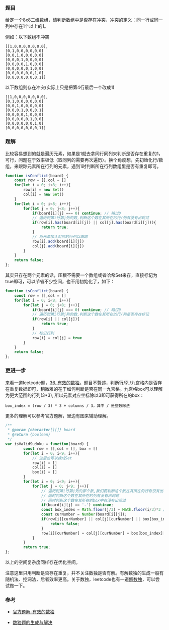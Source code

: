 ### 题目

给定一个8x8二维数组，请判断数组中是否存在冲突，冲突的定义：同一行或同一列中存在1个以上的1。

例如：以下数组不冲突
```
[[1,0,0,0,0,0,0,0],
[0,1,0,0,0,0,0,0]
[0,0,1,0,0,0,0,0]
[0,0,0,1,0,0,0,0]
[0,0,0,0,1,0,0,0]
[0,0,0,0,0,1,0,0]
[0,0,0,0,0,0,1,0]
[0,0,0,0,0,0,0,1]]
```
以下数组则存在冲突(实际上只是把第4行最后一个改成1)
```
[[1,0,0,0,0,0,0,0],
[0,1,0,0,0,0,0,0]
[0,0,1,0,0,0,0,0]
[0,0,0,1,0,0,0,1]
[0,0,0,0,1,0,0,0]
[0,0,0,0,0,1,0,0]
[0,0,0,0,0,0,1,0]
[0,0,0,0,0,0,0,1]]
```
### 题解

比较容易想到的就是遍历元素，如果是1就去拿同行同列来判断是否存在重复的1，可行，问题在于效率极低（取同列的需要再次遍历）。换个角度想，先初始化行/数组，来跟踪元素所在行列的元素，遇到1时判断所在行列数组里是否有重复即可。
```js
function isConflict(board) {
    const row = [],col = []
    for(let i = 0; i<8; i++){
        row[i] = new Set()
        col[i] = new Set()
    }
    for(let i = 0; i<8; i++){
        for(let j = 0; j<8; j++){
            if(board[i][j] === 0) continue; // 略过0
            // 遍历到第i行第j列的数,判断这个数在其所在的行/列有没有出现过
            if(row[i].has(board[i][j]) || col[j].has(board[i][j])){
                return true;
            }
            // 将元素加入对应的行列以跟踪
            row[i].add(board[i][j])
            col[j].add(board[i][j])
        }
    }
    return false;
};
```
其实只存在两个元素的话，压根不需要一个数组或者哈希Set来存，直接标记为true即可，可以节省不少空间，也不用初始化了，如下：
```js
function isConflict(board) {
    const row = [],col = []
    for(let i = 0; i<8; i++){
        for(let j = 0; j<8; j++){
            if(board[i][j] === 0) continue; // 略过0
            // 遍历到第i行第j列的数,判断这个数在其所在的行/列是否存在标记
            if(row[i] || col[j]){
                return true;
            }
            // 标记行列
            row[i] = col[j] = true
        }
    }
    return false;
};
```
### 更进一步

来看一道leetcode题，[36. 有效的数独](https://leetcode-cn.com/problems/valid-sudoku/)。题目不赘述，判断行/列/九宫格内是否存在重复数据即可，稍微难的在于如何判断是否在同一九宫格。九宫格box可以理解为更大范围的行列(3*3), 所以元素对应坐标除以3即可获得所在的box：

`box_index = (row / 3) * 3 + columns / 3，其中 / 是整数除法`

更多的理解可以参考官方题解，里边有图来辅助理解。

```js
/**
 * @param {character[][]} board
 * @return {boolean}
 */
var isValidSudoku = function(board) {
        const row = [],col = [], box = []
        for(let i = 0; i<9; i++){
            // 这里也可以换成Set
            row[i] = []
            col[i] = []
            box[i] = []
        }
        for(let i = 0; i<9; i++){
            for(let j = 0; j<9; j++){
                // 遍历到第i行第j列的那个数,我们要判断这个数在其所在的行有没有出现过，
                // 同时判断这个数在其所在的列有没有出现过
                // 同时判断这个数在其所在的box中有没有出现过
                if(board[i][j] == '.') continue;
                const box_index = Math.floor(j/3) + Math.floor(i/3)*3 // 九宫格
                const curNumber = Number(board[i][j]);
                if(row[i][curNumber] || col[j][curNumber] || box[box_index][curNumber]){
                    return false;
                } 
                row[i][curNumber] = col[j][curNumber] = box[box_index][curNumber] = 1;
            }
        }
        return true;
};
```
以上的空间复杂度同样存在优化空间。

注意这里只用判断是否存在重复，并不关注数独是否有解。有解数独的生成一般有随机法、挖洞法，后者效率更高。关于数独，leetcode也有一道[解数独](https://leetcode-cn.com/problems/sudoku-solver/)，可以尝试做一下。

### 参考
- [官方题解-有效的数独](https://leetcode-cn.com/problems/valid-sudoku/solution/you-xiao-de-shu-du-by-leetcode/)

- [数独题的生成与解决](https://www.cnblogs.com/trav/p/10197907.html)
